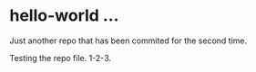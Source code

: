 # hello-world ... 
Just another repo that has been commited for the second time. 

Testing the repo file. 1-2-3. 
